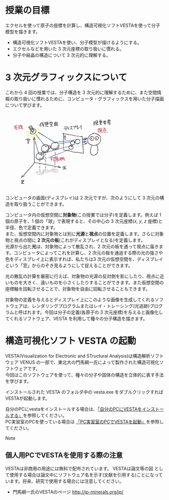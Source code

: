 # 授業の目標

エクセルを使って原子の座標を計算し、構造可視化ソフトVESTAを使って分子模型を描きます。

- 構造可視化ソフトVESTAを使い、分子模型が描けるようにする。
- エクセルなどを用いた 3 次元座標の取り扱いに慣れる。
- 分子や結晶の構造について 3 次元的に理解する。

# 3 次元グラフィックスについて
これから 4 回の授業では、分子構造を 3 次元的に理解するために、また空間情報の取り扱いに慣れるために、コンピュータ・グラフィックスを用いた分子描画について学びます。

<img class="alignright size-full wp-image-3190" title="3D3" src="img/3D3.jpg" alt="" width="359" height="242" />

コンピュータの画面(ディスプレイ)は 2 次元ですが、次のようにして 3 次元の構造を取り扱うことができます。

コンピュータ内の仮想空間に**対象物**(この授業では分子)を定義します。例えば 1 個の原子を、1 個の「球」で表現すると、その中心の 3 次元座標(<em>x</em>, <em>y</em>, <em>z</em> 座標)と半径、色で定義できます。  
また、仮想空間内に対象物とは別に**光源**と**視点**の位置を定義します。さらに対象物と視点の間に **2 次元の板**(これがディスプレイとなる)を定義します。  
光源から出た**光**は、対象物によって散乱され、2 次元の板を通って視点に届きます。コンピュータによってこれを計算し、2 次元の板を通過する際の光の強さや色をディスプレイ上に表示すれば、私たちは3 次元の仮想空間を、ディスプレイという「窓」からのぞき見るようにして捉えることができます。  

光の散乱の計算を厳密に行えば、対象物の光源の反対側を影にしたり、視点に近いものを大きく、遠いものを小さくしたりすることができます。また仮想空間の座標軸を回転させることで、対象物を自由に回転させることもできます。  

対象物の定義を与えるとディスプレイ上にこのような画像を生成してくれるソフトウェアは、レンダリングプログラムまたはレイ・トレーシング(光追跡)プログラムと呼ばれます。今回は分子の定義(各原子の 3 次元座標)を与えると画像化してくれるソフトウェア、VESTA を利用して種々の分子構造を描きます。  

# 構造可視化ソフト VESTA の起動
VESTA(Visualization for Electronic and STructural Analysis)は構造解析ソフトウェア VENUS の一部で、東北大の門馬綱一氏によって製作された構造可視化ソフトウェアです。  
今回はこのソフトウェアを使って、種々の分子や固体の構造を立体的に表す手法を学びます。  

インストールされた VESTA のフォルダ中の vesta.exe をダブルクリックすれば VESTAが起動します。  

自分のPCにvestaをインストールする場合は、<a href="http://science.shinshu-u.ac.jp/~tiiyama/?page_id=194409">「自分のPCにVESTAをインストールする」</a>を参照してください。  
PC実習室のPCを使っている場合は <a href="http://science.shinshu-u.ac.jp/~tiiyama/?page_id=195281">「PC実習室のPCでVESTAを起動」</a>を参照してください。  


>[!note]
> ## 個人用PCでVESTAを使用する際の注意
> VESTAは非商用の用途には無料で配布されています。
> VESTAは論文等の図 として使用する場合は論文中にソフトウェア名を示す(文献を引用する)ことになっています。将来、研究で使用する場合には注意してください。
>
> - 門馬綱一氏のVESTAのページ
> http://jp-minerals.org/jp/</li>
